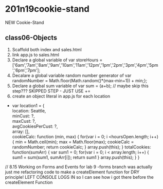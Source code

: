 # 201n19cookie-stand
NEW Cookie-Stand

## class06-Objects
1. Scaffold both index and sales.html
1. link app.js to sales.html
1. Declare a global variable of var storeHours = ['6am','7am','8am','9am','10am','11am','12pm','1pm','2pm','3pm','4pm','5pm','6pm','7pm'];
1. Decalare a global variable random number generator of var randomNumber = Math.floor(Math.random()*(max-min+1)) + min;};
1. Declare a global sum variable of var sum = (a+b); // maybe skip this step???
  SKIPPED STEP - JUST USE +=
1. create an object literal in app.js for each location
  - var location1 = { <br>
    location: Seattle, <br>
    minCust: ?, <br>
    maxCust: ?, <br>
    avgCookiesPerCust: ?, <br>
    array: [], <br>
    cookieCalc: function (min, max) {
      for(var i = 0; i <hoursOpen.length; i++){
        min = Math.ceil(min);
        max = Math.floor(max);
        cookieCalc = randomNumber;
        return cookieCalc;
      }
      array.push(this);
    }
    totalCookies: function(sumArr) {
      var sum1 = 0;
      for(var i = 0; i < array.length; i++) {
        sum1 = sum(sum1, sumArr[i]);
        return sum1
      }
      array.push(this);
    }
  }

// 8.15 Working on Forms and Events for lab 9
-forms branch was actually just me refactoring code to make a createElement function for DRY principle! 
LEFT CONSOLE LOGS IN so I can see how i got there before the createElement Function